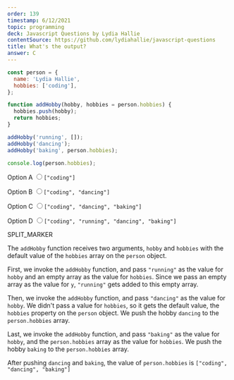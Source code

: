 ```yaml
---
order: 139
timestamp: 6/12/2021
topic: programming
deck: Javascript Questions by Lydia Hallie
contentSource: https://github.com/lydiahallie/javascript-questions
title: What's the output?
answer: C
---
```


  

```javascript
const person = {
  name: 'Lydia Hallie',
  hobbies: ['coding'],
};

function addHobby(hobby, hobbies = person.hobbies) {
  hobbies.push(hobby);
  return hobbies;
}

addHobby('running', []);
addHobby('dancing');
addHobby('baking', person.hobbies);

console.log(person.hobbies);
```


<label for="option-A">Option A</label>
<input type="radio" name="answer-option" id="option-A" value="A">`["coding"]`</input>
    

<label for="option-B">Option B</label>
<input type="radio" name="answer-option" id="option-B" value="B">`["coding", "dancing"]`</input>
    

<label for="option-C">Option C</label>
<input type="radio" name="answer-option" id="option-C" value="C">`["coding", "dancing", "baking"]`</input>
    

<label for="option-D">Option D</label>
<input type="radio" name="answer-option" id="option-D" value="D">`["coding", "running", "dancing", "baking"]`</input>
    




SPLIT_MARKER

The `addHobby` function receives two arguments, `hobby` and `hobbies` with the default value of the `hobbies` array on the `person` object.

First, we invoke the `addHobby` function, and pass `"running"` as the value for `hobby` and an empty array as the value for `hobbies`. Since we pass an empty array as the value for `y`, `"running"` gets added to this empty array.

Then, we invoke the `addHobby` function, and pass `"dancing"` as the value for `hobby`. We didn't pass a value for `hobbies`, so it gets the default value, the `hobbies` property on the `person` object. We push the hobby `dancing` to the `person.hobbies` array.

Last, we invoke the `addHobby` function, and pass `"baking"` as the value for `hobby`, and the `person.hobbies` array as the value for `hobbies`. We push the hobby `baking` to the `person.hobbies` array.

After pushing `dancing` and `baking`, the value of `person.hobbies` is `["coding", "dancing", "baking"]`



